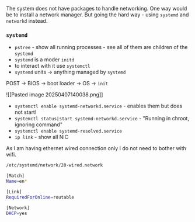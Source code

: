 The system does not have packages to handle networking. One way would be to install a network manager. But going the hard way - using `systemd` and `networkd` instead.

### `systemd`

- `pstree` - show all running processes - see all of them are children of the `systemd`
- `systemd` is a moder `initd`
- to interact with it use `systemctl`
- `systemd` units -> anything managed by `systemd`

POST -> BIOS -> boot loader -> OS -> `init`

![[Pasted image 20250407140038.png]]

- `systemctl enable systemd-networkd.service` - enables them but does not start! 
- `systemctl status|start systemd-networkd.service` - "Running in chroot, ignoring command"
- `systemctl enable systemd-resolved.service`
- `ip link` - show all NIC

As I am having ethernet wired connection only I do not need to bother with wifi.

```bash
/etc/systemd/network/20-wired.network

[Match]
Name=en*

[Link]
RequiredForOnline=routable

[Network]
DHCP=yes
```